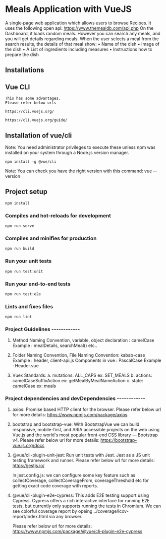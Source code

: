 # Meals Application with VueJS
A single‐page web application which allows users to browse Recipes. It uses the following open api: https://www.themealdb.com/api.php
On the Dashboard, it loads random meals. However you can search any meals, and you will get details regarding meals.
When the user selects a meal from the search results, the details of that meal show:
• Name of the dish
• Image of the dish
• A List of ingredients including measures
• Instructions how to prepare the dish

## Installations
## Vue CLI
```
This has some advantages.
Please refer below urls

https://cli.vuejs.org/

https://cli.vuejs.org/guide/

```
## Installation of vue/cli
Note: You need administrator privileges to execute these unless npm was installed on your system through a Node.js version manager.

```
npm install -g @vue/cli

```
Note: You can check you have the right version with this command:
vue --version

## Project setup
```
npm install
```

### Compiles and hot-reloads for development
```
npm run serve
```

### Compiles and minifies for production
```
npm run build
```

### Run your unit tests
```
npm run test:unit
```

### Run your end-to-end tests
```
npm run test:e2e
```

### Lints and fixes files
```
npm run lint
```

### Project Guidelines ------------

1) Method Naming Convention, 
   variable, object declaration : camelCase
   Example : mealDetails, searchMeal() etc..

2) Folder Naming Convention, File Naming Convention: kabab-case
   Example : header, client-api.js
   Components in vue : PascalCase
   Example : Header.vue 

3) Vuex Standards:
   a. mutations: ALL_CAPS
      ex: SET_MEALS
   b. actions: camelCaseSuffixAction
      ex: getMealByMealNameAction
   c. state: camelCase
      ex: meals  

### Project dependencies and devDependencies ------------
1. axios:
   Promise based HTTP client for the browser.
   Please refer below url for more details:
   https://www.npmjs.com/package/axios   

2. bootstrap and bootstrap-vue:
   With BootstrapVue we can build responsive, mobile-first, and ARIA accessible projects on the web using Vue.js and the world's most popular front-end CSS library — Bootstrap v4.
   Please refer below url for more details:
   https://bootstrap-vue.js.org/docs

3. @vue/cli-plugin-unit-jest:
   Run unit tests with Jest. Jest as a JS unit testing framework and runner.
   Please refer below url for more details:
   https://jestjs.io/

   In jest.config.js: we can configure some key feature such as collectCoverage, collectCoverageFrom, coverageThreshold etc
   for getting exact code coverage with reports.

4. @vue/cli-plugin-e2e-cypress:
   This adds E2E testing support using Cypress.
   Cypress offers a rich interactive interface for running E2E tests, but currently only supports running the tests in Chromium.
   We can see colorful coverage report by opeing ../coverage/lcov-report/index.html via any browser.
   
   Please refer below url for more details:
   https://www.npmjs.com/package/@vue/cli-plugin-e2e-cypress
